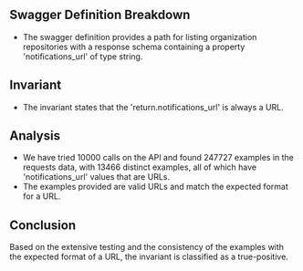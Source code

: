 ## Swagger Definition Breakdown
- The swagger definition provides a path for listing organization repositories with a response schema containing a property 'notifications_url' of type string.

## Invariant
- The invariant states that the 'return.notifications_url' is always a URL.

## Analysis
- We have tried 10000 calls on the API and found 247727 examples in the requests data, with 13466 distinct examples, all of which have 'notifications_url' values that are URLs.
- The examples provided are valid URLs and match the expected format for a URL.

## Conclusion
Based on the extensive testing and the consistency of the examples with the expected format of a URL, the invariant is classified as a true-positive.
